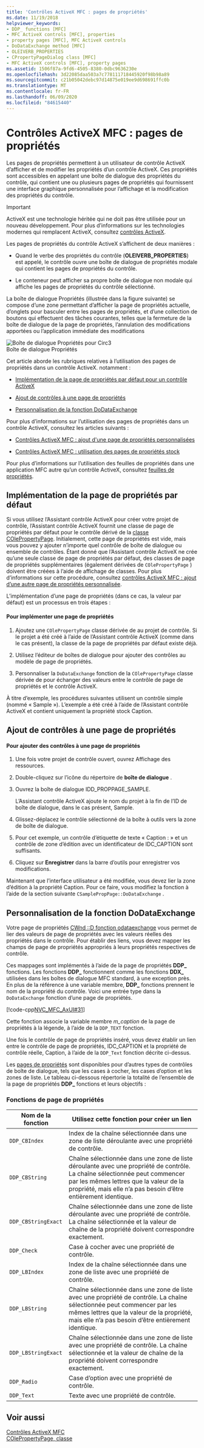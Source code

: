 ```yaml
---
title: 'Contrôles ActiveX MFC : pages de propriétés'
ms.date: 11/19/2018
helpviewer_keywords:
- DDP_ functions [MFC]
- MFC ActiveX controls [MFC], properties
- property pages [MFC], MFC ActiveX controls
- DoDataExchange method [MFC]
- OLEIVERB_PROPERTIES
- CPropertyPageDialog class [MFC]
- MFC ActiveX controls [MFC], property pages
ms.assetid: 1506f87a-9fd6-4505-8380-0dbc9636230e
ms.openlocfilehash: 3d22085daa503a7c778111718445920f98b98a89
ms.sourcegitcommit: c21b05042debc97d14875e019ee9d698691ffc0b
ms.translationtype: MT
ms.contentlocale: fr-FR
ms.lasthandoff: 06/09/2020
ms.locfileid: "84615440"
---
```

# <a name="mfc-activex-controls-property-pages"></a>Contrôles ActiveX MFC : pages de propriétés

Les pages de propriétés permettent à un utilisateur de contrôle ActiveX d’afficher et de modifier les propriétés d’un contrôle ActiveX. Ces propriétés sont accessibles en appelant une boîte de dialogue des propriétés du contrôle, qui contient une ou plusieurs pages de propriétés qui fournissent une interface graphique personnalisée pour l’affichage et la modification des propriétés du contrôle.

>[!IMPORTANT]
> ActiveX est une technologie héritée qui ne doit pas être utilisée pour un nouveau développement. Pour plus d’informations sur les technologies modernes qui remplacent ActiveX, consultez [contrôles ActiveX](activex-controls.md).

Les pages de propriétés du contrôle ActiveX s’affichent de deux manières :

- Quand le verbe des propriétés du contrôle (**OLEIVERB_PROPERTIES**) est appelé, le contrôle ouvre une boîte de dialogue de propriétés modale qui contient les pages de propriétés du contrôle.

- Le conteneur peut afficher sa propre boîte de dialogue non modale qui affiche les pages de propriétés du contrôle sélectionné.

La boîte de dialogue Propriétés (illustrée dans la figure suivante) se compose d’une zone permettant d’afficher la page de propriétés actuelle, d’onglets pour basculer entre les pages de propriétés, et d’une collection de boutons qui effectuent des tâches courantes, telles que la fermeture de la boîte de dialogue de la page de propriétés, l’annulation des modifications apportées ou l’application immédiate des modifications

![Boîte de dialogue Propriétés pour Circ3](../mfc/media/vc373i1.gif "Boîte de dialogue Propriétés pour Circ3") <br/>
Boîte de dialogue Propriétés

Cet article aborde les rubriques relatives à l’utilisation des pages de propriétés dans un contrôle ActiveX. notamment :

- [Implémentation de la page de propriétés par défaut pour un contrôle ActiveX](#_core_implementing_the_default_property_page)

- [Ajout de contrôles à une page de propriétés](#_core_adding_controls_to_a_property_page)

- [Personnalisation de la fonction DoDataExchange](#_core_customizing_the_dodataexchange_function)

Pour plus d’informations sur l’utilisation des pages de propriétés dans un contrôle ActiveX, consultez les articles suivants :

- [Contrôles ActiveX MFC : ajout d'une page de propriétés personnalisées](mfc-activex-controls-adding-another-custom-property-page.md)

- [Contrôles ActiveX MFC : utilisation des pages de propriétés stock](mfc-activex-controls-using-stock-property-pages.md)

Pour plus d’informations sur l’utilisation des feuilles de propriétés dans une application MFC autre qu’un contrôle ActiveX, consultez [feuilles de propriétés](property-sheets-mfc.md).

## <a name="implementing-the-default-property-page"></a><a name="_core_implementing_the_default_property_page"></a>Implémentation de la page de propriétés par défaut

Si vous utilisez l’Assistant contrôle ActiveX pour créer votre projet de contrôle, l’Assistant contrôle ActiveX fournit une classe de page de propriétés par défaut pour le contrôle dérivé de la [classe COlePropertyPage](reference/colepropertypage-class.md). Initialement, cette page de propriétés est vide, mais vous pouvez y ajouter n’importe quel contrôle de boîte de dialogue ou ensemble de contrôles. Étant donné que l’Assistant contrôle ActiveX ne crée qu’une seule classe de page de propriétés par défaut, des classes de page de propriétés supplémentaires (également dérivées de `COlePropertyPage` ) doivent être créées à l’aide de affichage de classes. Pour plus d’informations sur cette procédure, consultez [contrôles ActiveX MFC : ajout d’une autre page de propriétés personnalisée](mfc-activex-controls-adding-another-custom-property-page.md).

L’implémentation d’une page de propriétés (dans ce cas, la valeur par défaut) est un processus en trois étapes :

#### <a name="to-implement-a-property-page"></a>Pour implémenter une page de propriétés

1. Ajoutez une `COlePropertyPage` classe dérivée de au projet de contrôle. Si le projet a été créé à l’aide de l’Assistant contrôle ActiveX (comme dans le cas présent), la classe de la page de propriétés par défaut existe déjà.

1. Utilisez l’éditeur de boîtes de dialogue pour ajouter des contrôles au modèle de page de propriétés.

1. Personnaliser la `DoDataExchange` fonction de la `COlePropertyPage` classe dérivée de pour échanger des valeurs entre le contrôle de page de propriétés et le contrôle ActiveX.

À titre d’exemple, les procédures suivantes utilisent un contrôle simple (nommé « Sample »). L’exemple a été créé à l’aide de l’Assistant contrôle ActiveX et contient uniquement la propriété stock Caption.

## <a name="adding-controls-to-a-property-page"></a><a name="_core_adding_controls_to_a_property_page"></a>Ajout de contrôles à une page de propriétés

#### <a name="to-add-controls-to-a-property-page"></a>Pour ajouter des contrôles à une page de propriétés

1. Une fois votre projet de contrôle ouvert, ouvrez Affichage des ressources.

1. Double-cliquez sur l’icône du répertoire de **boîte de dialogue** .

1. Ouvrez la boîte de dialogue IDD_PROPPAGE_SAMPLE.

   L’Assistant contrôle ActiveX ajoute le nom du projet à la fin de l’ID de boîte de dialogue, dans le cas présent, Sample.

1. Glissez-déplacez le contrôle sélectionné de la boîte à outils vers la zone de boîte de dialogue.

1. Pour cet exemple, un contrôle d’étiquette de texte « Caption : » et un contrôle de zone d’édition avec un identificateur de IDC_CAPTION sont suffisants.

1. Cliquez sur **Enregistrer** dans la barre d’outils pour enregistrer vos modifications.

Maintenant que l’interface utilisateur a été modifiée, vous devez lier la zone d’édition à la propriété Caption. Pour ce faire, vous modifiez la fonction à l’aide de la section suivante `CSamplePropPage::DoDataExchange` .

## <a name="customizing-the-dodataexchange-function"></a><a name="_core_customizing_the_dodataexchange_function"></a>Personnalisation de la fonction DoDataExchange

Votre page de propriétés [CWnd ::D fonction odataexchange](reference/cwnd-class.md#dodataexchange) vous permet de lier des valeurs de page de propriétés avec les valeurs réelles des propriétés dans le contrôle. Pour établir des liens, vous devez mapper les champs de page de propriétés appropriés à leurs propriétés respectives de contrôle.

Ces mappages sont implémentés à l’aide de la page de propriétés **DDP_** fonctions. Les fonctions **DDP_** fonctionnent comme les fonctions **DDX_** utilisées dans les boîtes de dialogue MFC standard, à une exception près. En plus de la référence à une variable membre, **DDP_** fonctions prennent le nom de la propriété du contrôle. Voici une entrée type dans la `DoDataExchange` fonction d’une page de propriétés.

[!code-cpp[NVC_MFC_AxUI#31](codesnippet/cpp/mfc-activex-controls-property-pages_1.cpp)]

Cette fonction associe la variable membre *m_caption* de la page de propriétés à la légende, à l’aide de la `DDP_TEXT` fonction.

Une fois le contrôle de page de propriétés inséré, vous devez établir un lien entre le contrôle de page de propriétés, IDC_CAPTION et la propriété de contrôle réelle, Caption, à l’aide de la `DDP_Text` fonction décrite ci-dessus.

Les [pages de propriétés](reference/property-pages-mfc.md) sont disponibles pour d’autres types de contrôles de boîte de dialogue, tels que les cases à cocher, les cases d’option et les zones de liste. Le tableau ci-dessous répertorie la totalité de l’ensemble de la page de propriétés **DDP_** fonctions et leurs objectifs :

### <a name="property-page-functions"></a>Fonctions de page de propriétés

|Nom de la fonction|Utilisez cette fonction pour créer un lien|
|-------------------|-------------------------------|
|`DDP_CBIndex`|Index de la chaîne sélectionnée dans une zone de liste déroulante avec une propriété de contrôle.|
|`DDP_CBString`|Chaîne sélectionnée dans une zone de liste déroulante avec une propriété de contrôle. La chaîne sélectionnée peut commencer par les mêmes lettres que la valeur de la propriété, mais elle n’a pas besoin d’être entièrement identique.|
|`DDP_CBStringExact`|Chaîne sélectionnée dans une zone de liste déroulante avec une propriété de contrôle. La chaîne sélectionnée et la valeur de chaîne de la propriété doivent correspondre exactement.|
|`DDP_Check`|Case à cocher avec une propriété de contrôle.|
|`DDP_LBIndex`|Index de la chaîne sélectionnée dans une zone de liste avec une propriété de contrôle.|
|`DDP_LBString`|Chaîne sélectionnée dans une zone de liste avec une propriété de contrôle. La chaîne sélectionnée peut commencer par les mêmes lettres que la valeur de la propriété, mais elle n’a pas besoin d’être entièrement identique.|
|`DDP_LBStringExact`|Chaîne sélectionnée dans une zone de liste avec une propriété de contrôle. La chaîne sélectionnée et la valeur de chaîne de la propriété doivent correspondre exactement.|
|`DDP_Radio`|Case d’option avec une propriété de contrôle.|
|`DDP_Text`|Texte avec une propriété de contrôle.|

## <a name="see-also"></a>Voir aussi

[Contrôles ActiveX MFC](mfc-activex-controls.md)<br/>
[COlePropertyPage, classe](reference/colepropertypage-class.md)
